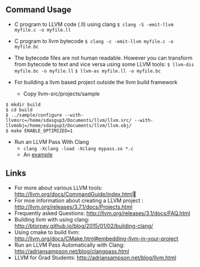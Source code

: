 ## Command Usage ##
- C program to LLVM code  (.ll) using clang
`$ clang -S -emit-llvm myfile.c -o myfile.ll`

- C program to llvm bytecode
`$ clang -c -emit-llvm myfile.c -o myfile.bc`

- The bytecode files are not human readable. However you can transform from bytecode to text and 
vice versa using some LLVM tools:
`$ llvm-dis myfile.bc -o myfile.ll`
`$ llvm-as myfile.ll -o myfile.bc`

- For building a llvm based project outside the llvm build framework
  - Copy llvm-src/projects/sample
```
$ mkdir build
$ cd build
$ ../sample/configure --with-llvmsrc=/home/sdasgup3/Documents/llvm/llvm.src/ --with-llvmobj=/home/sdasgup3/Documents/llvm/llvm.obj/
$ make ENABLE_OPTIMIZED=1   
```
- Run an LLVM Pass With Clang
  - `clang -Xclang -load -Xclang mypass.so *.c`
  - An [example](https://github.com/sdasgup3/Programming/tree/master/Compiler/LLVM/LLVMProjects/lib/Analysis/opModifier)

## Links ##
- For more about various LLVM tools: http://llvm.org/docs/CommandGuide/index.html
- For moe information about creating a LLVM project :  http://llvm.org/releases/3.7.1/docs/Projects.html
- Frequently asked Questions: http://llvm.org/releases/3.1/docs/FAQ.html
- Building llvm with using clang: http://btorpey.github.io/blog/2015/01/02/building-clang/
- Using cmake to build llvm:  http://llvm.org/docs/CMake.html#embedding-llvm-in-your-project
- Run an LLVM Pass Automatically with Clang: http://adriansampson.net/blog/clangpass.html
- LLVM for Grad Students: http://adriansampson.net/blog/llvm.html

